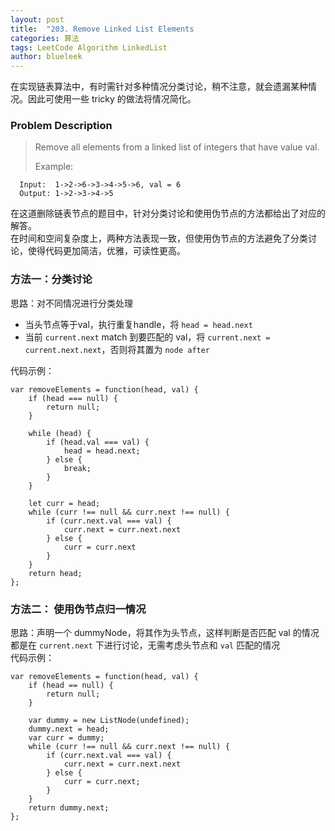 ```yaml
---
layout: post
title:  "203. Remove Linked List Elements                                            "
categories: 算法
tags: LeetCode Algorithm LinkedList
author: blueleek
---
```


在实现链表算法中，有时需针对多种情况分类讨论，稍不注意，就会遗漏某种情况。因此可使用一些 tricky 的做法将情况简化。






### Problem Description

>Remove all elements from a linked list of integers that have value val.
>
> Example: <br/>
```
  Input:  1->2->6->3->4->5->6, val = 6
  Output: 1->2->3->4->5
```

在这道删除链表节点的题目中，针对分类讨论和使用伪节点的方法都给出了对应的解答。<br/>
在时间和空间复杂度上，两种方法表现一致，但使用伪节点的方法避免了分类讨论，使得代码更加简洁，优雅，可读性更高。


### 方法一：分类讨论
思路：对不同情况进行分类处理
* 当头节点等于val，执行重复handle，将 `head = head.next`
* 当前 `current.next` match 到要匹配的 val，将 `current.next = current.next.next`，否则将其置为 `node after` <br/>

代码示例：
```
var removeElements = function(head, val) {
    if (head === null) {
        return null;
    }
    
    while (head) {
        if (head.val === val) {
            head = head.next;
        } else {
            break;
        }
    }
  
    let curr = head;
    while (curr !== null && curr.next !== null) {
        if (curr.next.val === val) {
            curr.next = curr.next.next
        } else {
            curr = curr.next   
        }
    }
    return head;
};
```

### 方法二： 使用伪节点归一情况
思路：声明一个 dummyNode，将其作为头节点，这样判断是否匹配 val 的情况都是在 `current.next` 下进行讨论，无需考虑头节点和 `val` 匹配的情况 <br/>
代码示例：
```
var removeElements = function(head, val) {
    if (head == null) {
        return null;
    }
    
    var dummy = new ListNode(undefined);
    dummy.next = head;
    var curr = dummy;
    while (curr !== null && curr.next !== null) {
        if (curr.next.val === val) {
            curr.next = curr.next.next
        } else {
            curr = curr.next;
        }
    }
    return dummy.next;
};

```

